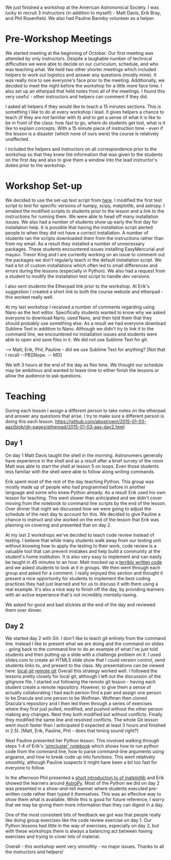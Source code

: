 We just finished a workshop at the American Astronomical Society. I was lucky to recruit
3 instructors (in addition to myself) - Matt Davis, Erik Bray, and Phil Rosenfield. We also
had Pauline Barmby volunteer as a helper.

# Pre-Workshop Meetings

We started meeting at the beginning of October.
Our first meeting was attended by only instructors. Despite a laughable number of technical difficulties
we were able to decide on our curriculum, schedule, and who was teaching what. We held two other
shorter meetings which included helpers to work out logistics and answer any questions (mostly
mine). It was really nice to see everyone's face prior to the meeting. Additionally, we decided
to meet the night before the workshop for a little more face time. I also set up an etherpad
that held notes from all of the meetings. I found this very useful - other instructors and helpers
can comment if they did.

I asked all helpers if they would like to teach a 15 minutes sections. This is something I
like to do at every workshop I lead. It gives helpers a chance to teach (if they are not
familiar with it) and to get a sense of what it is like to be in front of the class: how fast
to go, where do students get lost, what is it like to explain concepts. With a 15 minute
piece of instruction time - even if the lesson is a disaster (which none of ours were) the
course is relatively unaffected.

I included the helpers and instructors on all correspondence prior to the workshop so that
they knew the information that was given to the students on the first day and also to give
them a window into the lead instructor's duties prior to the workshop.

# Workshop Set-up

We decided to use the set-up test script from [here](http://swcarpentry.github.io/workshop-template/setup/index.html).
I modified the first test script to test for specific versions of numpy, scipy, matplotlib, and astropy.
I emailed the modified scripts to students prior to the lesson and a link to the instructions for running them. We were able
to head off many installation issues. We also had a number of students show up early the first day for installation help.
It is possible that having the installation script alerted people to when they did not have a correct installation. A number
of students ran the scripts downloaded them from the instructions rather than from my email. As a result they installed
a number of unnecessary packages. These students encountered issues installing EasyMercurial and
mayavi. Trevor King and I are currently working on an issue to comment out the packages we don't regularly
teach in the default installation script. We had a lot of custom
installations which often led to small differences and errors during the lessons (especially in Python).
We also had a request from a student to modify the installation test script to handle dev versions.

I also sent students the Etherpad link prior to the workshop. At Erik's suggestion I created a
short link to both the course website and etherpad - this worked really well.

At my last workshop I received a number of comments regarding using Nano as the text editor.
Specifically students wanted to know why we asked everyone to download Nano, used Nano, and
then told them that they should probably use something else. As a result we had everyone download
Sublime Text in addition to Nano. Although we didn't try to link it to the command line, we
encountered no installation issues and students were able to open and save files in it. We did
not use Sublime Text for git.

--> Matt, Erik, Phil, Pauline - did we use Sublime Text for anything?
    [Not that I recall --PB][Nope. -- MD]

We left 3 hours at the end of the day as flex time. We thought our schedule may be ambitious
and wanted to leave time to either finish the lessons or allow the audience to ask questions.

# Teaching

During each lesson I assign a different person to take notes on the etherpad and answer any
questions that arise. I try to make sure a different person is doing this each lesson.
https://github.com/abostroem/2015-01-03-aas/blob/gh-pages/etherpad/2015-01-03-aas-day2.html

## Day 1

On day 1 Matt Davis taught the shell in the morning. Astronomers generally have experience in the shell
and as a result after a brief survey of the room Matt was able to start the shell at lesson 5
on loops. Even those students less familiar with the shell were able to follow along writing commands.

Erik spent most of the rest of the day teaching Python. This group was mostly made up of
people who had programmed before in another language and some who knew Python already. As a result
Erik used his own lesson for teaching. This went slower than anticipated and we didn't cover
moving from the notebook to command line scripts by the end of the lesson. Over dinner that night we
discussed how we were going to adjust the schedule of the next day to account for this. We
decided to give Pauline a chance to instruct and she worked on the end of the lesson that Erik
was planning on covering and presented that on day 2.

At my last 2 workshops we've decided to teach code review instead of testing. I believe that
while many students walk away from our testing unit without knowing how to apply the testing
to their work, code review is a valuable tool that can prevent mistakes and help build a community
at the student's home institution. It is also very easy to implement and can easily be taught in
45 minutes to an hour. Matt mocked up a
[terribly written code](https://github.com/abostroem/2015-01-03-aas/blob/gh-pages/novice/code-review/data_processor.py)
and we asked students to look at it in groups.
We then went through each group and asked for a comment. I really enjoyed this section and
thought it present a nice opportunity for students to implement the best coding practices they
had just learned and for us to discuss it with them using a real
example.  It's also a nice way to finish off the day, by providing
learners with an active experience that's not incredibly mentally-taxing.

We asked for good and bad stickies at the end of the day and reviewed them over dinner.

## Day 2

We started day 2 with Git. I don't like to teach git entirely from the command line. Instead I like
to present what we are doing and the command on slides - going back to the command line to do an
example of what I've just told students and then putting up a slide with a challenge problem
on it. I used slides.com to create an HTML5 slide show that I could version control, send students
links to, and present to the class. My presentations can be viewed here:
[local git](http://slides.com/abostroem/local_version_control)
[remote git](http://slides.com/abostroem/collaborating_using_git)
Overall this strategy worked well. I followed the lessons
pretty closely for local git, although I left out the discussion of the gitignore file.
I started out following the remote git lesson - having each student create a remote repository.
However, to give them a sense of actually collaborating I had each person find a pair and assign one
person to be Dracula and one person to be Wolfman. Wolfman then cloned Dracula's repository and
I then led them through a series of exercises
where they first just pulled, modified, and pushed without the other person making any changes.
Next they both modified but without conflicts. Finally they modified the same line and resolved
conflicts. The whole Git lesson went much faster than I anticipated (I expected at least 3 hours
and finished in 2.5).
[Matt, Erik, Pauline, Phil - does that timing sound right?]

Next Pauline presented her Python lesson. This involved walking
through steps 1-4 of Erik's
['simcluster' notebook](http://nbviewer.ipython.org/github/abostroem/2015-01-03-aas/blob/gh-pages/intermediate/python-simcluster/simulated.ipynb)
which shows how to run python code from the command line,
how to parse command-line arguments using argparse, and how to break
code up into functions. This went relatively smoothly, although Pauline
suspects it might have been a bit too fast for everyone to follow.

In the afternoon Phil presented a
[short introduction to of matplotlib](http://nbviewer.ipython.org/github/abostroem/2015-01-03-aas/blob/gh-pages/intermediate/matplotlib/Plotting%20with%20matplotlib.ipynb)
and Erik showed the learners around
[AstroPy](http://nbviewer.ipython.org/github/abostroem/2015-01-03-aas/blob/gh-pages/intermediate/astropy/Introduction_to_Astropy.ipynb).
Most of the Python we did on day 2 was presented in a show-and-tell manner
where students executed pre-written code rather than typed it themselves. This was an effective
way to show them what is available. While this is good for future reference, I worry that we may
be giving them more information than they can digest in a day.

One of the most consistent bits of feedback we got was that people really like doing group exercises
like the code review exercise on day 1. Our Python lessons had little in the way of exercises,
especially on day 2, but with these workshops there is always a balancing act between having
exercises and trying to cover lots of material.

Overall - this workshop went very smoothly - no major issues. Thanks to all the instructors
and helpers!

